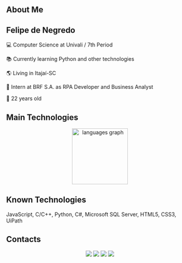 ## About Me
<div align=“center”> <h2>Felipe de Negredo</h2> <p>💻 Computer Science at Univali / 7th Period</p> <p>📚 Currently learning Python and other technologies</p> <p>🌎 Living in Itajaí-SC</p> <p>💼 Intern at BRF S.A. as RPA Developer and Business Analyst</p> <p>📆 22 years old</p> </div>

## Main Technologies
<div align="center">
  <img src="https://github-readme-stats.vercel.app/api/top-langs?username=felipednegredo&locale=en&hide_title=false&layout=compact&card_width=320&langs_count=10&theme=dark&hide_border=true&order=2" height="150" alt="languages graph"  />
</div>

## Known Technologies
<div align=“center”> <p>JavaScript, C/C++, Python, C#, Microsoft SQL Server, HTML5, CSS3, UiPath</p> </div>

## Contacts
 
<div align="center"> 
  <a href="https://instagram.com/felipe_dnegredo" target="_blank"><img src="https://img.shields.io/badge/-Instagram-%23E4405F?style=for-the-badge&logo=instagram&logoColor=white" target="_blank"></a>
  <a href = "mailto:denegredofelipe@gmail.com"><img src="https://img.shields.io/badge/-Gmail-%23333?style=for-the-badge&logo=gmail&logoColor=white" target="_blank"></a>
  <a href="https://www.linkedin.com/in/felipe-de-negredo-b655271a2" target="_blank"><img src="https://img.shields.io/badge/-LinkedIn-%230077B5?style=for-the-badge&logo=linkedin&logoColor=white" target="_blank"></a> 
  <a href="https://api.whatsapp.com/send?phone=5547933002663" target="_blank"><img src="https://img.shields.io/badge/WhatsApp-25D366?style=for-the-badge&logo=whatsapp&logoColor=white" target="_blank"></a> 
